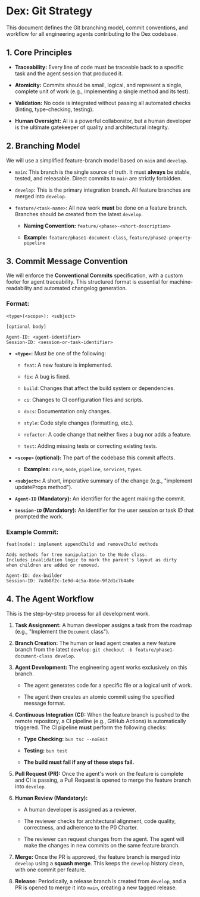 # Dex: Git Strategy

This document defines the Git branching model, commit conventions, and workflow for all engineering agents contributing to the Dex codebase.

## 1\. Core Principles

- **Traceability:** Every line of code must be traceable back to a specific task and the agent session that produced it.

- **Atomicity:** Commits should be small, logical, and represent a single, complete unit of work (e.g., implementing a single method and its test).

- **Validation:** No code is integrated without passing all automated checks (linting, type-checking, testing).

- **Human Oversight:** AI is a powerful collaborator, but a human developer is the ultimate gatekeeper of quality and architectural integrity.


## 2\. Branching Model

We will use a simplified feature-branch model based on `main` and `develop`.

- `main`: This branch is the single source of truth. It must **always** be stable, tested, and releasable. Direct commits to `main` are strictly forbidden.

- `develop`: This is the primary integration branch. All feature branches are merged into `develop`.

- `feature/<task-name>`: All new work **must** be done on a feature branch. Branches should be created from the latest `develop`.

    - **Naming Convention:** `feature/<phase>-<short-description>`

    - **Example:** `feature/phase1-document-class`, `feature/phase2-property-pipeline`


## 3\. Commit Message Convention

We will enforce the **Conventional Commits** specification, with a custom footer for agent traceability. This structured format is essential for machine-readability and automated changelog generation.

### Format:

```
<type>(<scope>): <subject>

[optional body]

Agent-ID: <agent-identifier>
Session-ID: <session-or-task-identifier>
```

- **`<type>`:** Must be one of the following:

    - `feat`: A new feature is implemented.

    - `fix`: A bug is fixed.

    - `build`: Changes that affect the build system or dependencies.

    - `ci`: Changes to CI configuration files and scripts.

    - `docs`: Documentation only changes.

    - `style`: Code style changes (formatting, etc.).

    - `refactor`: A code change that neither fixes a bug nor adds a feature.

    - `test`: Adding missing tests or correcting existing tests.

- **`<scope>` (optional):** The part of the codebase this commit affects.

    - **Examples:** `core`, `node`, `pipeline`, `services`, `types`.

- **`<subject>`:** A short, imperative summary of the change (e.g., "implement updateProps method").

- **`Agent-ID` (Mandatory):** An identifier for the agent making the commit.

- **`Session-ID` (Mandatory):** An identifier for the user session or task ID that prompted the work.


### Example Commit:

```
feat(node): implement appendChild and removeChild methods

Adds methods for tree manipulation to the Node class.
Includes invalidation logic to mark the parent's layout as dirty
when children are added or removed.

Agent-ID: dex-builder
Session-ID: 7a3b8f2c-1e9d-4c5a-8b6e-9f2d1c7b4a0e
```

## 4\. The Agent Workflow

This is the step-by-step process for all development work.

1. **Task Assignment:** A human developer assigns a task from the roadmap (e.g., "Implement the `Document` class").

2. **Branch Creation:** The human or lead agent creates a new feature branch from the latest `develop`: `git checkout -b feature/phase1-document-class develop`.

3. **Agent Development:** The engineering agent works exclusively on this branch.

    - The agent generates code for a specific file or a logical unit of work.

    - The agent then creates an atomic commit using the specified message format.

4. **Continuous Integration (CI):** When the feature branch is pushed to the remote repository, a CI pipeline (e.g., GitHub Actions) is automatically triggered. The CI pipeline **must** perform the following checks:
    - **Type Checking:** `bun tsc --noEmit`

    - **Testing:** `bun test`

    - **The build must fail if any of these steps fail.**

5. **Pull Request (PR):** Once the agent's work on the feature is complete and CI is passing, a Pull Request is opened to merge the feature branch into `develop`.

6. **Human Review (Mandatory):**

    - A human developer is assigned as a reviewer.

    - The reviewer checks for architectural alignment, code quality, correctness, and adherence to the P0 Charter.

    - The reviewer can request changes from the agent. The agent will make the changes in new commits on the same feature branch.

7. **Merge:** Once the PR is approved, the feature branch is merged into `develop` using a **squash merge**. This keeps the `develop` history clean, with one commit per feature.

8. **Release:** Periodically, a release branch is created from `develop`, and a PR is opened to merge it into `main`, creating a new tagged release.
